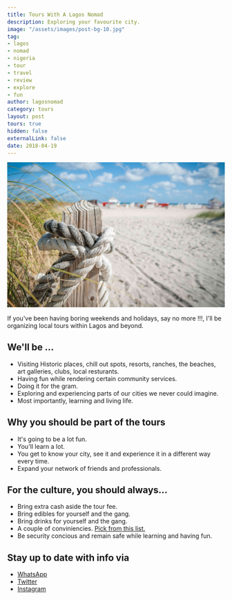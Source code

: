 ```yaml
---
title: Tours With A Lagos Nomad
description: Exploring your favourite city.
image: "/assets/images/post-bg-10.jpg"
tag:
- lagos
- nomad
- nigeria
- tour
- travel
- review
- explore
- fun
author: lagosnomad
category: tours
layout: post
tours: true
hidden: false
externalLink: false
date: 2018-04-19
---
```


![Tours With A Lagos Nomad](../assets/images/tours/image3.jpg)

If you've been having boring weekends and holidays, say no more !!!, I'll be organizing local tours within Lagos and beyond.

## We'll be ...
- Visiting Historic places, chill out spots, resorts, ranches, the beaches, art galleries, clubs, local resturants.
- Having fun while rendering certain community services.
- Doing it for the gram.
- Exploring and experiencing parts of our cities we never could imagine.
- Most importantly, learning and living life.

## Why you should be part of the tours
- It's going to be a lot fun.
- You'll learn a lot.
- You get to know your city, see it and experience it in a different way every time.
- Expand your network of friends and professionals.

## For the culture, you should always...
- Bring extra cash aside the tour fee.
- Bring edibles for yourself and the gang.
- Bring drinks for yourself and the gang.
- A couple of conviniencies. <a href="http://www.eaglecreek.com/blog/what-pack-ultimate-travel-packing-checklist">Pick from this list.</a>
- Be security concious and remain safe while learning and having fun.


## Stay up to date with info via 
- <a href="https://chat.whatsapp.com/1cm2nkIkhA4KxVCBmbcydK">WhatsApp</a>
- <a href="https://twitter.com/alagosnomad">Twitter</a>
- <a href="https://www.instagram.com/alagosnomad">Instagram</a>
